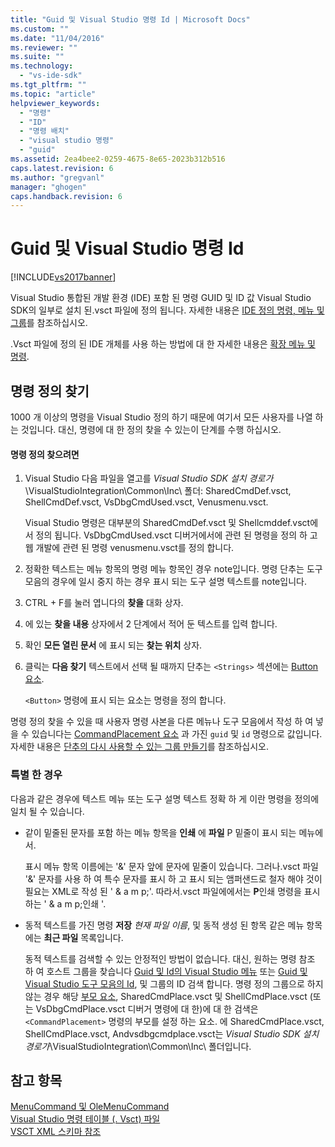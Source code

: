 ```yaml
---
title: "Guid 및 Visual Studio 명령 Id | Microsoft Docs"
ms.custom: ""
ms.date: "11/04/2016"
ms.reviewer: ""
ms.suite: ""
ms.technology: 
  - "vs-ide-sdk"
ms.tgt_pltfrm: ""
ms.topic: "article"
helpviewer_keywords: 
  - "명령"
  - "ID"
  - "명령 배치"
  - "visual studio 명령"
  - "guid"
ms.assetid: 2ea4bee2-0259-4675-8e65-2023b312b516
caps.latest.revision: 6
ms.author: "gregvanl"
manager: "ghogen"
caps.handback.revision: 6
---
```

# Guid 및 Visual Studio 명령 Id
[!INCLUDE[vs2017banner](../../code-quality/includes/vs2017banner.md)]

Visual Studio 통합된 개발 환경 \(IDE\) 포함 된 명령 GUID 및 ID 값 Visual Studio SDK의 일부로 설치 된.vsct 파일에 정의 됩니다.  자세한 내용은 [IDE 정의 명령, 메뉴 및 그룹](../../extensibility/internals/ide-defined-commands-menus-and-groups.md)를 참조하십시오.  
  
 .Vsct 파일에 정의 된 IDE 개체를 사용 하는 방법에 대 한 자세한 내용은 [확장 메뉴 및 명령](../../extensibility/extending-menus-and-commands.md).  
  
## 명령 정의 찾기  
 1000 개 이상의 명령을 Visual Studio 정의 하기 때문에 여기서 모든 사용자를 나열 하는 것입니다.  대신, 명령에 대 한 정의 찾을 수 있는이 단계를 수행 하십시오.  
  
#### 명령 정의 찾으려면  
  
1.  Visual Studio 다음 파일을 열고를  *Visual Studio SDK 설치 경로가*\\VisualStudioIntegration\\Common\\Inc\\ 폴더: SharedCmdDef.vsct, ShellCmdDef.vsct, VsDbgCmdUsed.vsct, Venusmenu.vsct.  
  
     Visual Studio 명령은 대부분의 SharedCmdDef.vsct 및 Shellcmddef.vsct에서 정의 됩니다.  VsDbgCmdUsed.vsct 디버거에서에 관련 된 명령을 정의 하 고 웹 개발에 관련 된 명령 venusmenu.vsct를 정의 합니다.  
  
2.  정확한 텍스트는 메뉴 항목의 명령 메뉴 항목인 경우 note입니다.  명령 단추는 도구 모음의 경우에 일시 중지 하는 경우 표시 되는 도구 설명 텍스트를 note입니다.  
  
3.  CTRL \+ F를 눌러 엽니다의  **찾을** 대화 상자.  
  
4.  에 있는  **찾을 내용** 상자에서 2 단계에서 적어 둔 텍스트를 입력 합니다.  
  
5.  확인  **모든 열린 문서** 에 표시 되는  **찾는 위치** 상자.  
  
6.  클릭는  **다음 찾기** 텍스트에서 선택 될 때까지 단추는 `<Strings>` 섹션에는 [Button 요소](../../extensibility/button-element.md).  
  
     `<Button>` 명령에 표시 되는 요소는 명령을 정의 합니다.  
  
 명령 정의 찾을 수 있을 때 사용자 명령 사본을 다른 메뉴나 도구 모음에서 작성 하 여 넣을 수 있습니다는 [CommandPlacement 요소](../../extensibility/commandplacement-element.md) 과 가진 `guid` 및 `id` 명령으로 값입니다.  자세한 내용은 [단추의 다시 사용할 수 있는 그룹 만들기](../../extensibility/creating-reusable-groups-of-buttons.md)를 참조하십시오.  
  
### 특별 한 경우  
 다음과 같은 경우에 텍스트 메뉴 또는 도구 설명 텍스트 정확 하 게 이란 명령을 정의에 일치 될 수 있습니다.  
  
-   같이 밑줄된 문자를 포함 하는 메뉴 항목을  **인쇄** 에  **파일** P 밑줄이 표시 되는 메뉴에서.  
  
     표시 메뉴 항목 이름에는 '&' 문자 앞에 문자에 밑줄이 있습니다.  그러나.vsct 파일 '&' 문자를 사용 하 여 특수 문자를 표시 하 고 표시 되는 앰퍼샌드로 철자 해야 것이 필요는 XML로 작성 된 ' & a m p;'.  따라서.vsct 파일에에서는  **P**인쇄 명령을 표시 하는 ' & a m p;인쇄 '.  
  
-   동적 텍스트를 가진 명령  **저장** *현재 파일 이름*, 및 동적 생성 된 항목 같은 메뉴 항목에는  **최근 파일** 목록입니다.  
  
     동적 텍스트를 검색할 수 있는 안정적인 방법이 없습니다.  대신, 원하는 명령 참조 하 여 호스트 그룹을 찾습니다 [Guid 및 Id의 Visual Studio 메뉴](../../extensibility/internals/guids-and-ids-of-visual-studio-menus.md) 또는 [Guid 및 Visual Studio 도구 모음의 Id](../../extensibility/internals/guids-and-ids-of-visual-studio-toolbars.md), 및 그룹의 ID 검색 합니다.  명령 정의 그룹으로 하지 않는 경우 해당 [부모 요소](../../extensibility/parent-element.md), SharedCmdPlace.vsct 및 ShellCmdPlace.vsct \(또는 VsDbgCmdPlace.vsct 디버거 명령에 대 한\)에 대 한 검색은 `<CommandPlacement>` 명령의 부모를 설정 하는 요소.  에 SharedCmdPlace.vsct, ShellCmdPlace.vsct, Andvsdbgcmdplace.vsct는  *Visual Studio SDK 설치 경로가*\\VisualStudioIntegration\\Common\\Inc\\ 폴더입니다.  
  
## 참고 항목  
 [MenuCommand 및 OleMenuCommand](../../misc/menucommands-vs-olemenucommands.md)   
 [Visual Studio 명령 테이블 \(. Vsct\) 파일](../../extensibility/internals/visual-studio-command-table-dot-vsct-files.md)   
 [VSCT XML 스키마 참조](../../extensibility/vsct-xml-schema-reference.md)